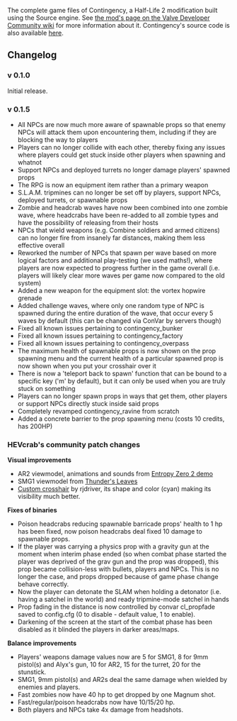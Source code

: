 The complete game files of Contingency, a Half-Life 2 modification built using the Source engine. See [the mod's page on the Valve Developer Community wiki](https://developer.valvesoftware.com/wiki/Contingency) for more information about it. Contingency's source code is also available [here](https://github.com/jamespizzurro/arp-contingency-src).

## Changelog

### v 0.1.0

Initial release.

### v 0.1.5

* All NPCs are now much more aware of spawnable props so that enemy NPCs will attack them upon encountering them, including if they are blocking the way to players
* Players can no longer collide with each other, thereby fixing any issues where players could get stuck inside other players when spawning and whatnot
* Support NPCs and deployed turrets no longer damage players' spawned props
* The RPG is now an equipment item rather than a primary weapon
* S.L.A.M. tripmines can no longer be set off by players, support NPCs, deployed turrets, or spawnable props
* Zombie and headcrab waves have now been combined into one zombie wave, where headcrabs have been re-added to all zombie types and have the possibility of releasing from their hosts
* NPCs that wield weapons (e.g. Combine soldiers and armed citizens) can no longer fire from insanely far distances, making them less effective overall
* Reworked the number of NPCs that spawn per wave based on more logical factors and additional play-testing (we used maths!), where players are now expected to progress further in the game overall (i.e. players will likely clear more waves per game now compared to the old system)
* Added a new weapon for the equipment slot: the vortex hopwire grenade
* Added challenge waves, where only one random type of NPC is spawned during the entire duration of the wave, that occur every 5 waves by default (this can be changed via ConVar by servers though)
* Fixed all known issues pertaining to contingency_bunker
* Fixed all known issues pertaining to contingency_factory
* Fixed all known issues pertaining to contingency_overpass
* The maximum health of spawnable props is now shown on the prop spawning menu and the current health of a particular spawned prop is now shown when you put your crosshair over it
* There is now a 'teleport back to spawn' function that can be bound to a specific key ('m' by default), but it can only be used when you are truly stuck on something
* Players can no longer spawn props in ways that get them, other players or support NPCs directly stuck inside said props
* Completely revamped contingency_ravine from scratch
* Added a concrete barrier to the prop spawning menu (costs 10 credits, has 200HP)

### HEVcrab's community patch changes

**Visual improvements**

* AR2 viewmodel, animations and sounds from [Entropy Zero 2 demo](https://www.moddb.com/mods/entropy-zero-2/downloads/entropy-zero-2-demo-v01)
* SMG1 viewmodel from [Thunder's Leaves](https://www.moddb.com/mods/thunders-leaves/downloads/thunders-leaves-11)
* [Custom crosshair](https://bullseyecrosshairs.com/hl2sites3.shtm) by rjdriver, its shape and color (cyan) making its visibility much better.

**Fixes of binaries**

* Poison headcrabs reducing spawnable barricade props' health to 1 hp has been fixed, now poison headcrabs deal fixed 10 damage to spawnable props.
* If the player was carrying a physics prop with a gravity gun at the moment when interim phase ended (so when combat phase started the player was deprived of the grav gun and the prop was dropped), this prop became collision-less with bullets, players and NPCs. This is no longer the case, and props dropped because of game phase change behave correctly.
* Now the player can detonate the SLAM when holding a detonator (i.e. having a satchel in the world) and ready tripmine-mode satchel in hands
* Prop fading in the distance is now controlled by convar cl_propfade saved to config.cfg (0 to disable - default value, 1 to enable).
* Darkening of the screen at the start of the combat phase has been disabled as it blinded the players in darker areas/maps.

**Balance improvements**

* Players' weapons damage values now are 5 for SMG1, 8 for 9mm pistol(s) and Alyx's gun, 10 for AR2, 15 for the turret, 20 for the stunstick.
* SMG1, 9mm pistol(s) and AR2s deal the same damage when wielded by enemies and players.
* Fast zombies now have 40 hp to get dropped by one Magnum shot.
* Fast/regular/poison headcrabs now have 10/15/20 hp.
* Both players and NPCs take 4x damage from headshots.